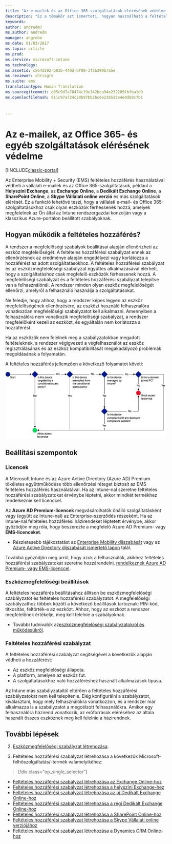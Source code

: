 ```yaml
---
title: "Az e-mailek és az Office 365-szolgáltatások elérésének védelme | Microsoft Docs"
description: "Ez a témakör azt ismerteti, hogyan használható a feltételes hozzáférés arra, hogy csak a megfelelő eszközök férhessenek hozzá a vállalati e-mailekhez, valamint a SharePoint Online-on és más szolgáltatásokban tárolt vállalati adatokhoz."
keywords: 
author: andredm7
ms.author: andredm
manager: angrobe
ms.date: 01/03/2017
ms.topic: article
ms.prod: 
ms.service: microsoft-intune
ms.technology: 
ms.assetid: c564d292-b83b-440d-bf08-3f5b299b7a5e
ms.reviewer: chrisgre
ms.suite: ems
translationtype: Human Translation
ms.sourcegitcommit: d05c9d7a78474c19e142bca94e232289fbfba1d9
ms.openlocfilehash: 911c97a724c28b97bb2bc6e236532e4e0d89c7b1


---
```


# <a name="protect-access-to-email-office-365-and-other-services-with-microsoft-intune"></a>Az e-mailek, az Office 365- és egyéb szolgáltatások elérésének védelme

[!INCLUDE[classic-portal](../includes/classic-portal.md)]

Az Enterprise Mobility + Security (EMS) feltételes hozzáférés használatával védheti a vállalati e-mailek és az Office 365-szolgáltatások, például a **Helyszíni Exchange**, az **Exchange Online**, a **Dedikált Exchange Online**, a **SharePoint Online**, a **Skype Vállalati online verzió** és más szolgáltatások elérését. Ez a funkció lehetővé teszi, hogy a vállalati e-mail- és Office 365-szolgáltatásokhoz csak olyan eszközök férhessenek hozzá, amelyek megfelelnek az Ön által az Intune rendszergazdai konzolján vagy a klasszikus Azure-portálon beállított szabályoknak.
## <a name="how-does-conditional-access-work"></a>Hogyan működik a feltételes hozzáférés?
A rendszer a megfelelőségi szabályok beállításai alapján ellenőrizheti az eszköz megfelelőségét. A feltételes hozzáférési szabályzat ennek az ellenőrzésnek az eredménye alapján engedélyezi vagy korlátozza a hozzáférést az adott szolgáltatásokhoz. A feltételes hozzáférési szabályzat és az eszközmegfelelőségi szabályzat együttes alkalmazásával elérheti, hogy a szolgáltatáshoz csak megfelelő eszközök férhessenek hozzá. A megfelelőségi szabályzat és a feltételes hozzáférési szabályzat telepítve van a felhasználónál. A rendszer minden olyan eszköz megfelelőségét ellenőrzi, amelyről a felhasználó használja a szolgáltatásokat.

Ne feledje, hogy ahhoz, hogy a rendszer képes legyen az eszköz megfelelőségének ellenőrzésére, az eszközt használó felhasználóra vonatkozóan megfelelőségi szabályzatot kell alkalmazni.
Amennyiben a felhasználóra nem vonatkozik megfelelőségi szabályzat, a rendszer megfelelőként kezeli az eszközt, és egyáltalán nem korlátozza a hozzáférést.

Ha az eszközök nem felelnek meg a szabályzatokban megadott feltételeknek, a rendszer végigvezeti a végfelhasználót az eszköz regisztrálásának és az eszköz kompatibilitását megakadályozó problémák megoldásának a folyamatán.

A feltételes hozzáférés jellemzően a következő folyamatot követi:

![Azokat a döntési pontokat megjelenítő diagram, amelyek segítségével a rendszer meghatározza, hogy hozzáférést kaphat-e az adott eszköz az adott szolgáltatáshoz](../media/ConditionalAccess4.png)

## <a name="setup-considerations"></a>Beállítási szempontok

### <a name="licensing"></a>Licencek

A Microsoft Intune és az Azure Active Directory (Azure AD) Premium tökéletes együttműködése több ellenőrzési réteget biztosít az EMS feltételes hozzáférés használatával. Ha az Intune-nal szeretne feltételes hozzáférési szabályzatokat érvénybe léptetni, akkor mindkét termékhez rendelkeznie kell licenccel.

Az **Azure AD Premium-licencek** megvásárolhatók önálló szolgáltatásként vagy (együtt az Intune-nal) az Enterprise-szerződés részeként. Ha az Intune-nal feltételes hozzáférési házirendeket léptetett érvénybe, akkor győződjön meg róla, hogy beszerezte a megfelelő Azure AD Premium- vagy **EMS-licenceket**.

- Részletesebb tájékoztatást az [Enterprise Mobility díjszabását](https://www.microsoft.com/en-us/cloud-platform/enterprise-mobility-pricing) vagy az [Azure Active Directory díjszabását ismertető lapon](https://azure.microsoft.com/en-us/pricing/details/active-directory/) talál.

Továbbá győződjön meg arról, hogy azok a felhasználók, akikhez feltételes hozzáférési szabályzatokat szeretne hozzárendelni, [rendelkeznek Azure AD Premium- vagy EMS-licenccel](/Intune/get-started/start-with-a-paid-subscription-to-microsoft-intune-step-4.md).

### <a name="device-compliance-settings"></a>Eszközmegfelelőségi beállítások

A feltételes hozzáférés beállításához állítson be eszközmegfelelőségi szabályzatot és feltételes hozzáférési szabályzatot. A megfelelőségi szabályzathoz többek között a következő beállítások tartoznak: PIN-kód, titkosítás, feltörték-e az eszközt. Ahhoz, hogy az eszközt a rendszer megfelelőnek értékelje, meg kell felelnie a szabályoknak.

- További tudnivalók az[eszközmegfelelőségi szabályzatokról és működésükről](introduction-to-device-compliance-policies-in-microsoft-intune.md).

### <a name="conditional-access-policy"></a>Feltételes hozzáférési szabályzat

A feltételes hozzáférési szabályzat segítségével a következők alapján védheti a hozzáférést:
- Az eszköz megfelelőségi állapota.
- A platform, amelyen az eszköz fut.
- A szolgáltatásokhoz való hozzáféréshez használt alkalmazások típusa.

Az Intune más szabályzataitól eltérően a feltételes hozzáférési szabályzatokat nem kell telepítenie. Elég konfigurálni a szabályzatot, kiválasztani, hogy mely felhasználókra vonatkozzon, és a rendszer már alkalmazza is a szabályzatot a megcélzott felhasználókra. Amikor egy felhasználóra házirend vonatkozik, az erőforrások eléréséhez az általa használt összes eszköznek meg kell felelnie a házirendnek.


## <a name="next-steps"></a>További lépések


2. [Eszközmegfelelőségi szabályzat létrehozása](create-a-device-compliance-policy-in-microsoft-intune.md).

2.  Feltételes hozzáférési szabályzat létrehozása a következők Microsoft-felhőszolgáltatás/-termék valamelyikéhez:
> [!div class="op_single_selector"]
  - [Feltételes hozzáférési szabályzat létrehozása az Exchange Online-hoz](restrict-access-to-exchange-online-with-microsoft-intune.md)
  - [Feltételes hozzáférési szabályzat létrehozása a helyszíni Exchange-hez](restrict-access-to-exchange-onpremises-with-microsoft-intune.md)
  - [Feltételes hozzáférési szabályzat létrehozása az új Dedikált Exchange Online-hoz](restrict-access-to-exchange-online-with-microsoft-intune.md)
  - [Feltételes hozzáférési szabályzat létrehozása a régi Dedikált Exchange Online-hoz](restrict-access-to-exchange-onpremises-with-microsoft-intune.md)
  - [Feltételes hozzáférési szabályzat létrehozása a SharePoint Online-hoz](restrict-access-to-sharepoint-online-with-microsoft-intune.md)
  - [Feltételes hozzáférési szabályzat létrehozása a Skype Vállalati online verziójához](restrict-access-to-skype-for-business-online-with-microsoft-intune.md)
  - [Feltételes hozzáférési szabályzat létrehozása a Dynamics CRM Online-hoz](restrict-access-to-dynamics-crm-online-with-microsoft-intune.md)



<!--HONumber=Jan17_HO2-->


